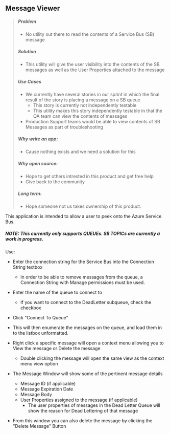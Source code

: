## Message Viewer

> ##### Problem
> + No utility out there to read the contents of a Service Bus (SB) message
> 
> ##### Solution 
> + This utility will give the user visibility into the contents of the SB messages as well as the User Properties attached to the message
> 
> ##### Use Cases
> + We currently have several stories in our sprint in which the final result of the story is placing a message on a SB queue
> 	+ This story is currently not independently testable
> 	+ This utility makes this story independently testable in that the QA team can view the contents of messages
> + Production Support teams would be able to view contents of SB Messages as part of troubleshooting
> 
> ##### Why write an app:  
> +  Cause nothing exists and we need a solution for this
> 
> ##### Why open source: 
> + Hope to get others intrested in this product and get free help
> + Give back to the community
> 
> ##### Long term: 
> + Hope someone not us takes ownership of this product.

This application is intended to allow a user to peek onto the Azure Service Bus.

##### NOTE: This currently only supports QUEUEs. SB TOPICs are currently a work in progress.

Use:  

- Enter the connection string for the Service Bus into the Connection String textbox
  - In order to be able to remove messages from the queue, a Connection String with Manage permissions must be used.
- Enter the name of the queue to connect to
  - If you want to connect to the DeadLetter subqueue, check the checkbox
- Click "Connect To Queue"

- This will then enumerate the messages on the queue, and load them in to the listbox unformatted.
- Right click a specific message will open a context menu allowing you to View the message or Delete the message
  - Double clicking the message will open the same view as the context menu view option
- The Message Window will show some of the pertinent message details
  - Message ID (if applicable)
  - Message Expiration Date
  - Message Body
  - User Properties assigned to the message (if applicable)
    - The user properties of messages in the Dead Letter Queue will show the reason for Dead Lettering of that message
- From this window you can also delete the message by clicking the "Delete Message" Button
  
